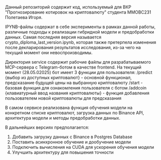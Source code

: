 Данный репозиторий содержит код, используемый для ВКР "Прогнозирование котировок на криптовалюту" студента ММОВС231 Полетаева Игоря.

IPYNB-файлы содержат в себе эксперименты в рамках данной работы, различные подходы к реализации гибридной модели и предобработки данных.
Самая последняя версия называется crypto_diploma_last_version.ipynb, которая также претерпела изменения после декларирования результатов 
исследования, из-за чего на текущий момент они невоспроизводимы. 

Директория service содержит рабочие файлы для разрабатываемого MCP-сервера с Telegram-ботом в качестве frontend. На текущий момент (28.05.02025)
бот имеет 3 функции для пользователя:
  /predict {выбор из доступных криптовалют} - основной функционал, предсказание будущей цены на выбранную криптовалюту
  /start - базовая функция для ознакомления пользователя с ботом
  /addcoin {клавиатурный ввод названия криптовалюты} - функция добавления пользователем новой криптовалюты для предсказания

В самом сервисе реализована функция обучения модели на конкретном списке криптовалют, загрузка данных по Binance API, архитектура модели 
и методы предобработки данных.

В дальнейших версиях предполагается:
  1. Добавить загрузку данных с Binance в Postgres Database
  2. Поставить асинхронное обучение и дообучение модели
  3. Подключить вычисления на CUDA для ускорения обучения модели
  4. Улучшить архитектуру для повышения точности
